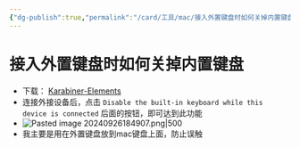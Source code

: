 ```yaml
---
{"dg-publish":true,"permalink":"/card/工具/mac/接入外置键盘时如何关掉内置键盘/","noteIcon":"2","created":"2021-12-23T21:18:47+08:00","updated":"2024-09-26T18:50:58+08:00"}
---
```



# 接入外置键盘时如何关掉内置键盘

- 下载： [Karabiner-Elements](https://karabiner-elements.pqrs.org)
- 连接外接设备后，点击 `Disable the built-in keyboard while this device is connected` 后面的按钮，即可达到此功能
- ![Pasted image 20240926184907.png|500](/img/user/attachs/Pasted%20image%2020240926184907.png)
- 我主要是用在外置键盘放到mac键盘上面，防止误触
